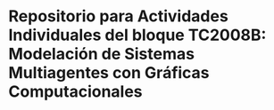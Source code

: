 # Repositorio para Actividades Individuales del bloque TC2008B: Modelación de Sistemas Multiagentes con Gráficas Computacionales
